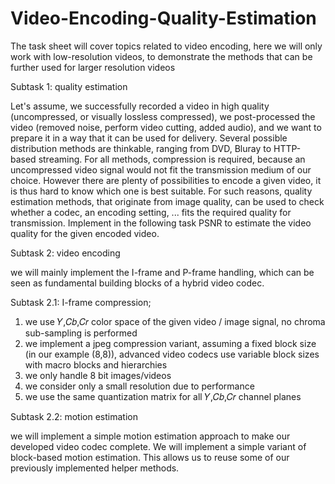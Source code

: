 # Video-Encoding-Quality-Estimation

The task sheet will cover topics related to video encoding, here we will only work with low-resolution videos, to demonstrate the methods that can be further used for larger resolution videos

Subtask 1: quality estimation

Let's assume, we successfully recorded a video in high quality (uncompressed, or visually lossless compressed), we post-processed the video (removed noise, perform video cutting, added audio), and we want to prepare it in a way that it can be used for delivery. Several possible distribution methods are thinkable, ranging from DVD, Bluray to HTTP-based streaming. For all methods, compression is required, because an uncompressed video signal would not fit the transmission medium of our choice. However there are plenty of possibilities to encode a given video, it is thus hard to know which one is best suitable. For such reasons, quality estimation methods, that originate from image quality, can be used to check whether a codec, an encoding setting, ... fits the required quality for transmission. Implement in the following task PSNR to estimate the video quality for the given encoded video.

Subtask 2: video encoding

 we will mainly implement the I-frame and P-frame handling, which can be seen as fundamental building blocks of a hybrid video codec.
 
 Subtask 2.1: I-frame compression;  
 
 1. we use  𝑌,𝐶𝑏,𝐶𝑟 color space of the given video / image signal, no chroma sub-sampling is performed
 2. we implement a jpeg compression variant, assuming a fixed block size (in our example  (8,8)), advanced video codecs use variable block sizes with macro blocks and hierarchies
3. we only handle 8 bit images/videos
4. we consider only a small resolution due to performance
5. we use the same quantization matrix for all  𝑌,𝐶𝑏,𝐶𝑟 channel planes

Subtask 2.2: motion estimation

we will implement a simple motion estimation approach to make our developed video codec complete. We will implement a simple variant of block-based motion estimation. This allows us to reuse some of our previously implemented helper methods.
